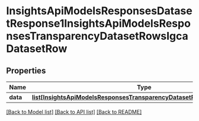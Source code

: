 # InsightsApiModelsResponsesDatasetResponse1InsightsApiModelsResponsesTransparencyDatasetRowsIgcaDatasetRow

## Properties
Name | Type | Description | Notes
------------ | ------------- | ------------- | -------------
**data** | [**list[InsightsApiModelsResponsesTransparencyDatasetRowsIgcaDatasetRow]**](InsightsApiModelsResponsesTransparencyDatasetRowsIgcaDatasetRow.md) |  | [optional] 

[[Back to Model list]](../README.md#documentation-for-models) [[Back to API list]](../README.md#documentation-for-api-endpoints) [[Back to README]](../README.md)


